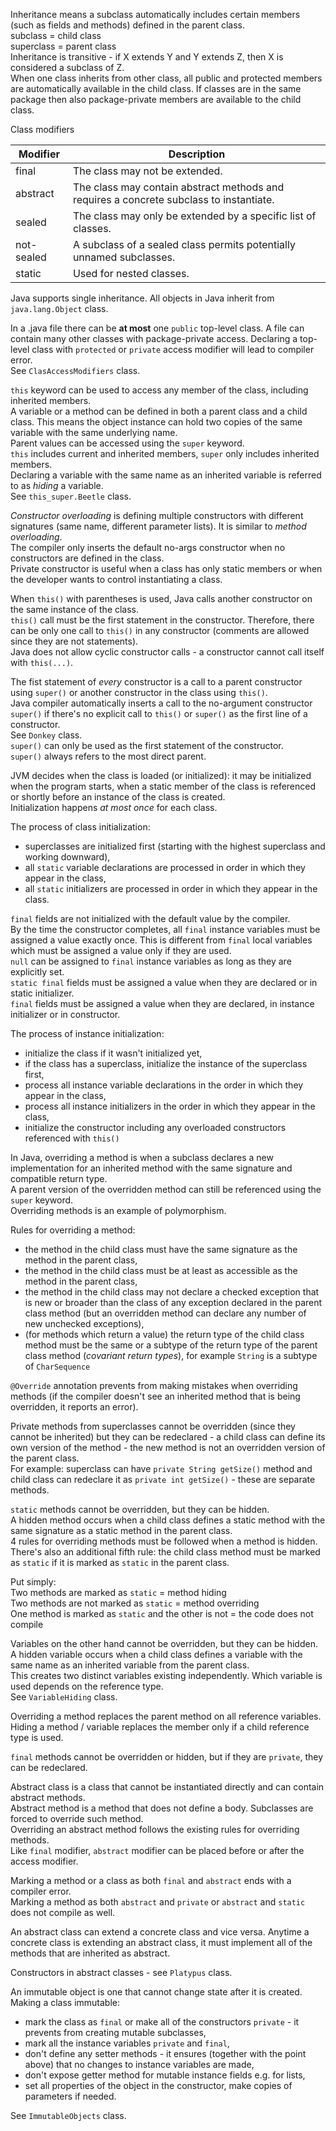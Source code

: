 Inheritance means a subclass automatically includes certain members (such as fields and methods) defined in the parent class.\
subclass = child class\
superclass = parent class\
Inheritance is transitive - if X extends Y and Y extends Z, then X is considered a subclass of Z.\
When one class inherits from other class, all public and protected members are automatically available in the child class.
If classes are in the same package then also package-private members are available to the child class.

Class modifiers

| Modifier   | Description                                                                             |
|------------|-----------------------------------------------------------------------------------------|
| final      | The class may not be extended.                                                          |
| abstract   | The class may contain abstract methods and requires a concrete subclass to instantiate. |
| sealed     | The class may only be extended by a specific list of classes.                           |
| not-sealed | A subclass of a sealed class permits potentially unnamed subclasses.                    |
| static     | Used for nested classes.                                                                |

Java supports single inheritance. All objects in Java inherit from `java.lang.Object` class.

In a .java file there can be **at most** one `public` top-level class. A file can contain many other classes 
with package-private access. Declaring a top-level class with `protected` or `private` access modifier will lead to compiler error.\
See `ClasAccessModifiers` class.

`this` keyword can be used to access any member of the class, including inherited members.\
A variable or a method can be defined in both a parent class and a child class. This means the object instance can hold
two copies of the same variable with the same underlying name.\
Parent values can be accessed using the `super` keyword.\
`this` includes current and inherited members, `super` only includes inherited members.\
Declaring a variable with the same name as an inherited variable is referred to as _hiding_ a variable.\
See `this_super.Beetle` class.

_Constructor overloading_ is defining multiple constructors with different signatures (same name, different parameter lists).
It is similar to _method overloading_.\
The compiler only inserts the default no-args constructor when no constructors are defined in the class.\
Private constructor is useful when a class has only static members or when the developer wants to control instantiating a class.

When `this()` with parentheses is used, Java calls another constructor on the same instance of the class.\
`this()` call must be the first statement in the constructor. Therefore, there can be only one call to `this()` in any 
constructor (comments are allowed since they are not statements).\
Java does not allow cyclic constructor calls - a constructor cannot call itself with `this(...)`.

The fist statement of _every_ constructor is a call to a parent constructor using `super()` or another constructor in the 
class using `this()`.\
Java compiler automatically inserts a call to the no-argument constructor `super()` if there's no explicit call to `this()`
or `super()` as the first line of a constructor.\
See `Donkey` class.\
`super()` can only be used as the first statement of the constructor.\
`super()` always refers to the most direct parent.

JVM decides when the class is loaded (or initialized): it may be initialized when the program starts, when a static member 
of the class is referenced or shortly before an instance of the class is created.\
Initialization happens _at most once_ for each class.

The process of class initialization:
* superclasses are initialized first (starting with the highest superclass and working downward),
* all `static` variable declarations are processed in order in which they appear in the class,
* all `static` initializers are processed in order in which they appear in the class.

`final` fields are not initialized with the default value by the compiler.\
By the time the constructor completes, all `final` instance variables must be assigned a value exactly once. This is different
from `final` local variables which must be assigned a value only if they are used.\
`null` can be assigned to `final` instance variables as long as they are explicitly set.\
`static final` fields must be assigned a value when they are declared or in static initializer.\
`final` fields must be assigned a value when they are declared, in instance initializer or in constructor.

The process of instance initialization:
* initialize the class if it wasn't initialized yet,
* if the class has a superclass, initialize the instance of the superclass first,
* process all instance variable declarations in the order in which they appear in the class,
* process all instance initializers in the order in which they appear in the class,
* initialize the constructor including any overloaded constructors referenced with `this()`

In Java, overriding a method is when  a subclass declares a new implementation for an inherited method with the same signature
and compatible return type.\
A parent version of the overridden method can still be referenced using the `super` keyword.\
Overriding methods is an example of polymorphism.

Rules for overriding a method:
* the method in the child class must have the same signature as the method in the parent class,
* the method in the child class must be at least as accessible as the method in the parent class,
* the method in the child class may not declare a checked exception that is new or broader than the class of any exception
declared in the parent class method (but an overridden method can declare any number of new unchecked exceptions),
* (for methods which return a value) the return type of the child class method must be the same or a subtype of the 
return type of the parent class method (_covariant return types_), for example `String` is a subtype of `CharSequence`

`@Override` annotation prevents from making mistakes when overriding methods (if the compiler doesn't see an inherited 
method that is being overridden, it reports an error).

Private methods from superclasses cannot be overridden (since they cannot be inherited) but they can be redeclared - 
a child class can define its own version of the method - the new method is not an overridden version of the parent class.\
For example: superclass can have `private String getSize()` method and child class can redeclare it as 
`private int getSize()` - these are separate methods.

`static` methods cannot be overridden, but they can be hidden.\
A hidden method occurs when a child class defines a static method with the same signature as a static method in the parent class.\
4 rules for overriding methods must be followed when a method is hidden.\
There's also an additional fifth rule: the child class method must be marked as `static` if it is marked as `static` in the parent class. 

Put simply:\
Two methods are marked as `static` = method hiding\
Two methods are not marked as `static` = method overriding\
One method is marked as `static` and the other is not = the code does not compile

Variables on the other hand cannot be overridden, but they can be hidden.\
A hidden variable occurs when a child class defines a variable with the same name as an inherited variable from the parent class.\
This creates two distinct variables existing independently. Which variable is used depends on the reference type.\
See `VariableHiding` class.

Overriding a method replaces the parent method on all reference variables.\
Hiding a method / variable replaces the member only if a child reference type is used.

`final` methods cannot be overridden or hidden, but if they are `private`, they can be redeclared.

Abstract class is a class that cannot be instantiated directly and can contain abstract methods.\
Abstract method is a method that does not define a body. Subclasses are forced to override such method.\
Overriding an abstract method follows the existing rules for overriding methods.\
Like `final` modifier, `abstract` modifier can be placed before or after the access modifier.

Marking a method or a class as both `final` and `abstract` ends with a compiler error.\
Marking a method as both `abstract` and `private` or `abstract` and `static` does not compile as well.

An abstract class can extend a concrete class and vice versa. Anytime a concrete class is extending an abstract class,
it must implement all of the methods that are inherited as abstract.

Constructors in abstract classes - see `Platypus` class.

An immutable object is one that cannot change state after it is created.\
Making a class immutable:
* mark the class as `final` or make all of the constructors `private` - it prevents from creating mutable subclasses,
* mark all the instance variables `private` and `final`,
* don't define any setter methods - it ensures (together with the point above) that no changes to instance variables are made,
* don't expose getter method for mutable instance fields e.g. for lists,
* set all properties of the object in the constructor, make copies of parameters if needed.

See `ImmutableObjects` class.